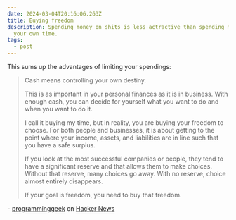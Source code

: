 ```yaml
---
date: 2024-03-04T20:16:06.263Z
title: Buying freedom
description: Spending money on shits is less actractive than spending money on
  your own time.
tags:
  - post
---
```

This sums up the advantages of limiting your spendings:

> Cash means controlling your own destiny.
>
> This is as important in your personal finances as it is in business. With enough cash, you can decide for yourself what you want to do and when you want to do it.
>
> I call it buying my time, but in reality, you are buying your freedom to choose. For both people and businesses, it is about getting to the point where your income, assets, and liabilities are in line such that you have a safe surplus.
>
> If you look at the most successful companies or people, they tend to have a significant reserve and that allows them to make choices. Without that reserve, many choices go away. With no reserve, choice almost entirely disappears.
>
> If your goal is freedom, you need to buy that freedom.

\- [programminggeek](https://news.ycombinator.com/user?id=programminggeek) on [Hacker News](https://news.ycombinator.com)
